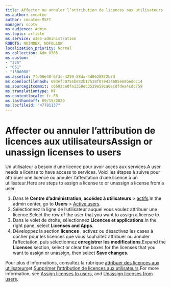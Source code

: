```yaml
---
title: Affecter ou annuler l’attribution de licences aux utilisateurs
ms.author: cmcatee
author: cmcatee-MSFT
manager: scotv
ms.audience: Admin
ms.topic: article
ms.service: o365-administration
ROBOTS: NOINDEX, NOFOLLOW
localization_priority: Normal
ms.collection: Adm_O365
ms.custom:
- "325"
- "651"
- "1500008"
ms.assetid: 7fd08e48-6f3c-4259-88da-4d06288f2b7d
ms.openlocfilehash: 693efc0755b682b17518f07e434685e68beddc14
ms.sourcegitcommit: c6692ce0fa1358ec3529e59ca0ecdfdea4cdc759
ms.translationtype: MT
ms.contentlocale: fr-FR
ms.lasthandoff: 09/15/2020
ms.locfileid: "47781137"
---
```

# <a name="assign-or-unassign-licenses-to-users"></a><span data-ttu-id="11025-102">Affecter ou annuler l’attribution de licences aux utilisateurs</span><span class="sxs-lookup"><span data-stu-id="11025-102">Assign or unassign licenses to users</span></span>

<span data-ttu-id="11025-103">Un utilisateur a besoin d’une licence pour avoir accès aux services.</span><span class="sxs-lookup"><span data-stu-id="11025-103">A user needs a license to have access to services.</span></span> <span data-ttu-id="11025-104">Voici les étapes à suivre pour attribuer une licence ou annuler l’affectation d’une licence à un utilisateur.</span><span class="sxs-lookup"><span data-stu-id="11025-104">Here are steps to assign a license to or unassign a license from a user.</span></span>
  
1. <span data-ttu-id="11025-105">Dans le **Centre d’administration, accédez à utilisateurs** \> [actifs](https://go.microsoft.com/fwlink/p/?linkid=834822).</span><span class="sxs-lookup"><span data-stu-id="11025-105">In the admin center, go to **Users** \> [Active users](https://go.microsoft.com/fwlink/p/?linkid=834822).</span></span>
2. <span data-ttu-id="11025-106">Sélectionnez la ligne de l’utilisateur auquel vous voulez attribuer une licence.</span><span class="sxs-lookup"><span data-stu-id="11025-106">Select the row of the user that you want to assign a license to.</span></span>
3. <span data-ttu-id="11025-107">Dans le volet de droite, sélectionnez **Licences et applications**.</span><span class="sxs-lookup"><span data-stu-id="11025-107">In the right pane, select **Licenses and Apps**.</span></span>
4. <span data-ttu-id="11025-108">Développez la section **licences** , activez ou désactivez les cases à cocher pour les licences que vous souhaitez attribuer ou annuler l’affectation, puis sélectionnez **enregistrer les modifications**.</span><span class="sxs-lookup"><span data-stu-id="11025-108">Expand the **Licenses** section, select or clear the boxes for the licenses that you want to assign or unassign, then select **Save changes**.</span></span>

<span data-ttu-id="11025-109">Pour plus d’informations, consultez la rubrique [attribuer des licences aux utilisateurs](https://docs.microsoft.com/microsoft-365/admin/manage/assign-licenses-to-users)et [Supprimer l’attribution de licences aux utilisateurs](https://docs.microsoft.com/microsoft-365/admin/manage/remove-licenses-from-users).</span><span class="sxs-lookup"><span data-stu-id="11025-109">For more information, see [Assign licenses to users](https://docs.microsoft.com/microsoft-365/admin/manage/assign-licenses-to-users), and [Unassign licenses from users](https://docs.microsoft.com/microsoft-365/admin/manage/remove-licenses-from-users).</span></span>